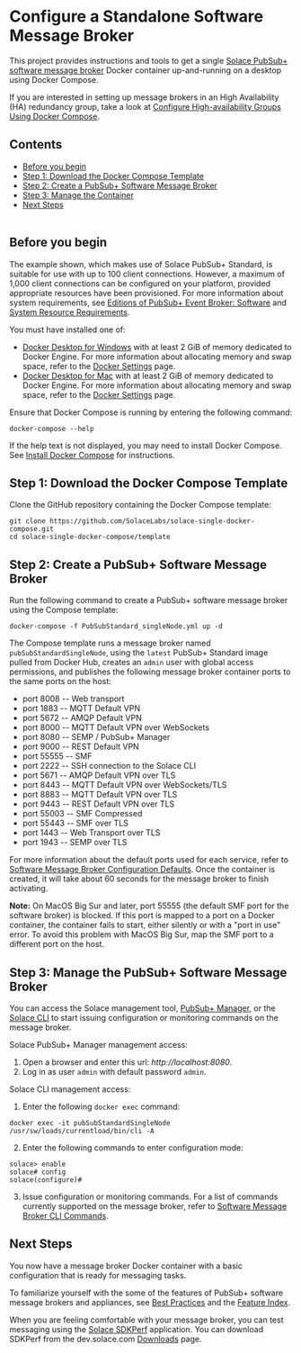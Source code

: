 Configure a Standalone Software Message Broker
=====
This project provides instructions and tools to get a single [Solace PubSub+ software message broker](https://solace.com/products/software) Docker container up-and-running on a desktop using Docker Compose. 

If you are interested in setting up message brokers in an High Availability (HA) redundancy group, take a look at [Configure High-availability Groups Using Docker Compose](https://github.com/SolaceLabs/solace-ha-docker-compose).
## Contents
* [Before you begin](#before-you-begin)
* [Step 1: Download the Docker Compose Template](#Step1) 
* [Step 2: Create a PubSub+ Software Message Broker](#Step2) 
* [Step 3: Manage the Container](#Step3) 
* [Next Steps](#next-steps) 
<br><br>
<a name="before-you-begin"></a>
## Before you begin
The example shown, which makes use of Solace PubSub+ Standard, is suitable for use with up to 100 client connections. However, a maximum of 1,000 client connections can be configured on your platform, provided appropriate resources have been provisioned. For more information about system requirements, see [Editions of PubSub+ Event Broker: Software](https://docs.solace.com/Solace-SW-Broker-Set-Up/Setting-Up-SW-Brokers.htm) and [System Resource Requirements](https://docs.solace.com/Configuring-and-Managing/SW-Broker-Specific-Config/System-Resource-Requirements.htm).

You must have installed one of:

* [Docker Desktop for Windows](https://docs.docker.com/docker-for-windows/install/) with at least 2 GiB of memory dedicated to Docker Engine. For more information about allocating memory and swap space, refer to the [Docker Settings](https://docs.docker.com/docker-for-windows/#advanced) page.
* [Docker Desktop for Mac](https://docs.docker.com/docker-for-mac/install/) with at least 2 GiB of memory dedicated to Docker Engine. For more information about allocating memory and swap space, refer to the [Docker Settings](https://docs.docker.com/docker-for-mac/#advanced) page.

Ensure that Docker Compose is running by entering the following command:
```
docker-compose --help
```
If the help text is not displayed, you may need to install Docker Compose. See [Install Docker Compose](https://docs.docker.com/compose/install/) for instructions.

<a name="Step1"></a>
## Step 1: Download the Docker Compose Template
Clone the GitHub repository containing the Docker Compose template:
```
git clone https://github.com/SolaceLabs/solace-single-docker-compose.git
cd solace-single-docker-compose/template
```

<a name="Step2"></a>
## Step 2: Create a PubSub+ Software Message Broker
Run the following command to create a PubSub+ software message broker using the Compose template:
```
docker-compose -f PubSubStandard_singleNode.yml up -d
```
The Compose template runs a message broker named `pubSubStandardSingleNode`, using the `latest` PubSub+ Standard image pulled from Docker Hub, creates an `admin` user with global access permissions, and publishes the following message broker container ports to the same ports on the host:

* port 8008 -- Web transport
* port 1883 -- MQTT Default VPN
* port 5672 -- AMQP Default VPN
* port 8000 -- MQTT Default VPN over WebSockets
* port 8080 -- SEMP / PubSub+ Manager
* port 9000 -- REST Default VPN
* port 55555 -- SMF
* port 2222 -- SSH connection to the Solace CLI
* port 5671 -- AMQP Default VPN over TLS
* port 8443 -- MQTT Default VPN over WebSockets/TLS
* port 8883 -- MQTT Default VPN over TLS
* port 9443 -- REST Default VPN over TLS
* port 55003 -- SMF Compressed
* port 55443 -- SMF over TLS
* port 1443 -- Web Transport over TLS
* port 1943 -- SEMP over TLS

For more information about the default ports used for each service, refer to [Software Message Broker Configuration Defaults](https://docs.solace.com/Configuring-and-Managing/SW-Broker-Specific-Config/SW-Broker-Configuration-Defaults.htm).
Once the container is created, it will take about 60 seconds for the message broker to finish activating.

**Note:** On MacOS Big Sur and later, port 55555 (the default SMF port for the software broker) is blocked. If this port is mapped to a port on a Docker container, the container fails to start, either silently or with a "port in use" error. To avoid this problem with MacOS Big Sur, map the SMF port to a different port on the host.


<a name="Step3"></a>
## Step 3: Manage the PubSub+ Software Message Broker

You can access the Solace management tool, [PubSub+ Manager](https://docs.solace.com/Solace-PubSub-Manager/PubSub-Manager-Overview.htm), or the [Solace CLI](https://docs.solace.com/Solace-CLI/Using-Solace-CLI.htm) to start issuing configuration or monitoring commands on the message broker.

Solace PubSub+ Manager management access:
1. Open a browser and enter this url: _http://localhost:8080_.
2. Log in as user `admin` with default password `admin`.

Solace CLI management access:
1. Enter the following `docker exec` command:
```
docker exec -it pubSubStandardSingleNode /usr/sw/loads/currentload/bin/cli -A
```
2. Enter the following commands to enter configuration mode:
```
solace> enable
solace# config
solace(configure)#
```
3. Issue configuration or monitoring commands. For a list of commands currently supported on the message broker, refer to [Software Message Broker CLI Commands](https://docs.solace.com/Solace-CLI/CLI-Reference/VMR_CLI_Commands.html).

<a name="next-steps"></a>
## Next Steps
You now have a message broker Docker container with a basic configuration that is ready for messaging tasks.

To familiarize yourself with the some of the features of PubSub+ software message brokers and appliances, see [Best Practices](https://docs.solace.com/best-practices.htm) and the [Feature Index](https://docs.solace.com/feature-index.htm).

When you are feeling comfortable with your message broker, you can test messaging using the [Solace SDKPerf](https://docs.solace.com/SDKPerf/SDKPerf.htm?Highlight=SDKperf#Quick) application. You can download SDKPerf from the dev.solace.com [Downloads](https://dev.solace.com/downloads/) page.
